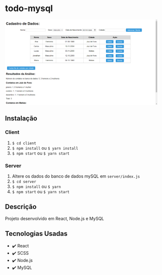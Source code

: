 # todo-mysql

<img src=".\client\src\img/cadastro.png">

## Instalação

### Client

  1. `$ cd client`
  2. `$ npm install` ou `$ yarn install`
  3. `$ npm start` ou `$ yarn start`
  
### Server

  1. Altere os dados do banco de dados mySQL em `server/index.js`
  2. `$ cd server`
  3. `$ npm install` ou `$ yarn`
  4. `$ npm start` ou `$ yarn start`

## Descrição

<p>Projeto desenvolvido em React, Node.js e MySQL</p>


## Tecnologias Usadas
- ✔️ React
- ✔️ SCSS
- ✔️ Node.js
- ✔️ MySQL

